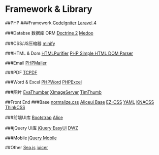 Framework & Library
============

##PHP
###Framework
[CodeIgniter](http://codeigniter.org.cn/)
[Laravel 4](http://laravel.com/)

###Databse 数据库 ORM
[Doctrine 2](http://www.doctrine-project.org/)
[Medoo](http://medoo.in/)

###CSS/JS压缩器
[minify](https://code.google.com/p/minify/)

###HTML & Dom
[HTMLPurifier](http://htmlpurifier.org/)
[PHP Simple HTML DOM Parser](http://simplehtmldom.sourceforge.net/)

###Email
[PHPMailer](https://github.com/PHPMailer/PHPMailer)

###PDF
[TCPDF](http://www.tcpdf.org/)

###Word & Excel
[PHPWord](https://github.com/PHPOffice/PHPWord)
[PHPExcel](https://github.com/PHPOffice/PHPExcel)

###图片
[EvaThumber](https://github.com/AlloVince/EvaThumber)
[XImageServer](https://gitcafe.com/xiongchuan86/XImageServer)
[TimThumb](http://www.binarymoon.co.uk/projects/timthumb/)

##Front End 
###Base
[normalize.css](http://necolas.github.io/normalize.css/)
[Aliceui Base](https://github.com/aliceui/base)
[EZ-CSS](http://www.ez-css.org/)
[YAML](http://www.yaml.de)
[KNACSS](http://www.knacss.com/)
[ThinkCSS](https://code.google.com/p/thinkcss/)

###前端UI库
[Bootstrap](http://getbootstrap.com/)
[Alice](http://aliceui.org/)

###jQuery UI库
[jQuery EasyUI](http://www.jeasyui.com/)
[DWZ](http://j-ui.com/)

###Mobile
[jQuery Mobile](http://jquerymobile.com/)

##Other
[Sea.js](http://seajs.org/docs/)
[juicer](http://juicer.name/)



